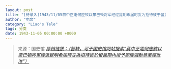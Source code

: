 ```yaml
---
layout: post
title: "[待录入]1943/11/05蒋中正电何应钦以蒙巴顿将军经过昆明希届时妥为招待彼于留昆期内授予廖耀湘勋章业经批准"
author: "电文"
category: "Liao's Tele"
tags: 分类
date: 1943-11-05 00:00:00 +0000
---
```

> 来源：国史馆 [*原档链接：（暂缺，可于国史馆网站搜索“蔣中正電何應欽以蒙巴頓將軍經過昆明希屆時妥為招待彼於留昆期內授予廖耀湘勳章業經批准”）*]()
